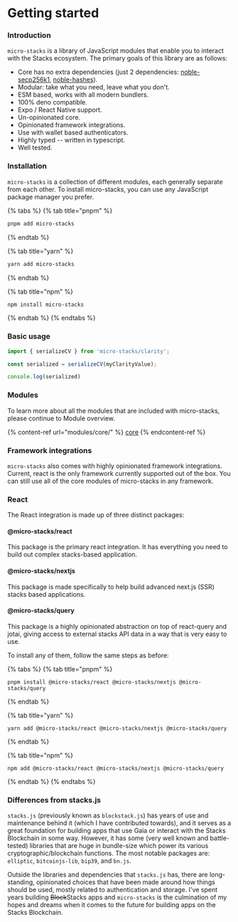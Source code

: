 # Getting started

### Introduction

`micro-stacks` is a library of JavaScript modules that enable you to interact with the Stacks ecosystem. The primary goals of this library are as follows:

* Core has no extra dependencies (just 2 dependencies: [noble-secp256k1](https://github.com/paulmillr/noble-secp256k1), [noble-hashes](https://github.com/paulmillr/noble-hashes)).
* Modular: take what you need, leave what you don't.
* ESM based, works with all modern bundlers.
* 100% deno compatible.
* Expo / React Native support.
* Un-opinionated core.
* Opinionated framework integrations.
* Use with wallet based authenticators.
* Highly typed -- written in typescript.
* Well tested.

### Installation

`micro-stacks` is a collection of different modules, each generally separate from each other. To install micro-stacks, you can use any JavaScript package manager you prefer.

{% tabs %}
{% tab title="pnpm" %}
```bash
pnpm add micro-stacks
```
{% endtab %}

{% tab title="yarn" %}
```bash
yarn add micro-stacks
```
{% endtab %}

{% tab title="npm" %}
```bash
npm install micro-stacks
```
{% endtab %}
{% endtabs %}

### Basic usage

```ts
import { serializeCV } from 'micro-stacks/clarity';

const serialized = serializeCV(myClarityValue);

console.log(serialized)
```

### Modules

To learn more about all the modules that are included with micro-stacks, please continue to Module overview.

{% content-ref url="modules/core/" %}
[core](modules/core/)
{% endcontent-ref %}

### Framework integrations

`micro-stacks` also comes with highly opinionated framework integrations. Current, react is the only framework currently supported out of the box. You can still use all of the core modules of micro-stacks in any framework.

### React

The React integration is made up of three distinct packages:&#x20;

#### **@micro-stacks/react**

This package is the primary react integration. It has everything you need to build out complex stacks-based application.&#x20;

#### **@micro-stacks/nextjs**

This package is made specifically to help build advanced next.js (SSR) stacks based applications.&#x20;

#### **@micro-stacks/query**

This package is a highly opinionated abstraction on top of react-query and jotai, giving access to external stacks API data in a way that is very easy to use.

To install any of them, follow the same steps as before:

{% tabs %}
{% tab title="pnpm" %}
```
pnpm install @micro-stacks/react @micro-stacks/nextjs @micro-stacks/query
```
{% endtab %}

{% tab title="yarn" %}
```
yarn add @micro-stacks/react @micro-stacks/nextjs @micro-stacks/query
```
{% endtab %}

{% tab title="npm" %}
```
npm add @micro-stacks/react @micro-stacks/nextjs @micro-stacks/query
```
{% endtab %}
{% endtabs %}

### Differences from stacks.js

`stacks.js` (previously known as `blockstack.js`) has years of use and maintenance behind it (which I have contributed towards), and it serves as a great foundation for building apps that use Gaia or interact with the Stacks Blockchain in some way. However, it has some (very well known and battle-tested) libraries that are huge in bundle-size which power its various cryptographic/blockchain functions. The most notable packages are: `elliptic`, `bitcoinjs-lib`, `bip39`, and `bn.js`.

Outside the libraries and dependencies that `stacks.js` has, there are long-standing, opinionated choices that have been made around how things should be used, mostly related to authentication and storage. I've spent years building ~~Block~~Stacks apps and `micro-stacks` is the culmination of my hopes and dreams when it comes to the future for building apps on the Stacks Blockchain.
